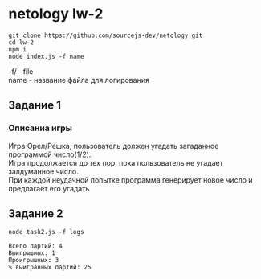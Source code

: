 # netology lw-2

```
git clone https://github.com/sourcejs-dev/netology.git
cd lw-2
npm i
node index.js -f name
```

-f/--file <br>
name - название файла для логирования

## Задание 1
### Описаниа игры

Игра Орел/Решка, пользователь должен угадать загаданное программой число(1/2).<br>
Игра продолжается до тех пор, пока пользователь не угадает залдуманное число. <br>
При каждой неудачной попытке программа генерирует новое число и предлагает его угадать

## Задание 2
```
node task2.js -f logs
```
```
Всего партий: 4
Выигрышных: 1
Проигрышных: 3
% выигранных партий: 25
```
